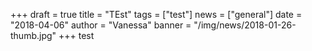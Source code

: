 +++
draft = true
title = "TEst"
tags = ["test"]
news = ["general"]
date = "2018-04-06"
author = "Vanessa"
banner = "/img/news/2018-01-26-thumb.jpg"
+++
test
